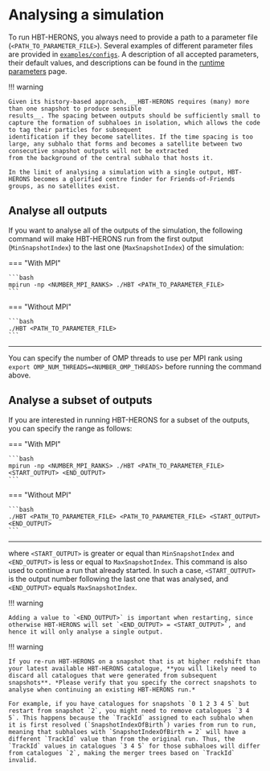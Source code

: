 # Analysing a simulation

To run HBT-HERONS, you always need to provide a path to a parameter file (`<PATH_TO_PARAMETER_FILE>`). Several examples of
different parameter files are provided in [`examples/configs`](https://github.com/SWIFTSIM/HBT-HERONS/tree/master/examples/configs). A description of all accepted  parameters, their default values, and descriptions can be found in the [runtime parameters](parameter_file.md) page.

!!! warning

    Given its history-based approach, __HBT-HERONS requires (many) more than one snapshot to produce sensible
    results__. The spacing between outputs should be sufficiently small to
    capture the formation of subhaloes in isolation, which allows the code to tag their particles for subsequent
    identification if they become satellites. If the time spacing is too large, any subhalo that forms and becomes a satellite between two consecutive snapshot outputs will not be extracted
    from the background of the central subhalo that hosts it.

    In the limit of analysing a simulation with a single output, HBT-HERONS becomes a glorified centre finder for Friends-of-Friends groups, as no satellites exist.

## Analyse all outputs

If you want to analyse all of the outputs of the simulation, the following
command will make HBT-HERONS run from the first output (`MinSnapshotIndex`) to the
last one (`MaxSnapshotIndex`) of the simulation:

=== "With MPI"


    ```bash
    mpirun -np <NUMBER_MPI_RANKS> ./HBT <PATH_TO_PARAMETER_FILE>
    ```

=== "Without MPI"

    ```bash
    ./HBT <PATH_TO_PARAMETER_FILE>
    ```
----

You can specify the number of OMP threads to use per MPI rank using `export OMP_NUM_THREADS=<NUMBER_OMP_THREADS>` before
running the command above.

## Analyse a subset of outputs

If you are interested in running HBT-HERONS for a subset of the outputs,
you can specify the range as follows:

=== "With MPI"


    ```bash
    mpirun -np <NUMBER_MPI_RANKS> ./HBT <PATH_TO_PARAMETER_FILE> <START_OUTPUT> <END_OUTPUT>
    ```

=== "Without MPI"

    ```bash
    ./HBT <PATH_TO_PARAMETER_FILE> <PATH_TO_PARAMETER_FILE> <START_OUTPUT> <END_OUTPUT>
    ```
----

where `<START_OUTPUT>` is greater or equal than `MinSnapshotIndex` and `<END_OUTPUT>` is
less or equal to `MaxSnapshotIndex`. This command is also used to continue a run that already
started. In such a case, `<START_OUTPUT>` is the output number
following the last one that was analysed, and `<END_OUTPUT>` equals `MaxSnapshotIndex`.

!!! warning

    Adding a value to `<END_OUTPUT>` is important when restarting, since otherwise HBT-HERONS will set `<END_OUTPUT> = <START_OUTPUT>`, and hence it will only analyse a single output.

!!! warning

    If you re-run HBT-HERONS on a snapshot that is at higher redshift than your latest available HBT-HERONS catalogue, **you will likely need to discard all catalogues that were generated from subsequent snapshots**. *Please verify that you specify the correct snapshots to analyse when continuing an existing HBT-HERONS run.*

    For example, if you have catalogues for snapshots `0 1 2 3 4 5` but restart from snapshot `2`, you might need to remove catalogues `3 4 5`. This happens because the `TrackId` assigned to each subhalo when it is first resolved (`SnapshotIndexOfBirth`) varies from run to run, meaning that subhaloes with `SnapshotIndexOfBirth = 2` will have a different `TrackId` value than from the original run. Thus, the `TrackId` values in catalogues `3 4 5` for those subhaloes will differ from catalogues `2`, making the merger trees based on `TrackId` invalid.